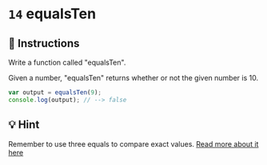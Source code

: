 # `14` equalsTen

## 📝 Instructions

Write a function called "equalsTen".

Given a number, "equalsTen" returns whether or not the given number is 10.

```Javascript
var output = equalsTen(9);
console.log(output); // --> false
```

## 💡 Hint

Remember to use three equals to compare exact values. [Read more about it here](https://bytearcher.com/articles/equality-comparison-operator-javascript)